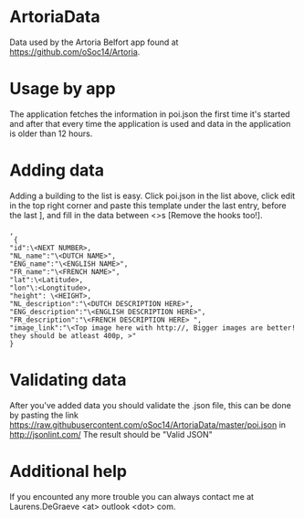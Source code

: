 ArtoriaData
===========

Data used by the Artoria Belfort app found at https://github.com/oSoc14/Artoria.

Usage by app
===========
The application fetches the information in poi.json the first time it's started and after that every time the application is used and data in the application is older than 12 hours.

Adding data
===========
Adding a building to the list is easy. Click poi.json in the list above, click edit in the top right corner  and paste this template under the last entry, before the last ], and fill in the data between <>s [Remove the hooks too!].

    ,
     {
    "id":\<NEXT NUMBER>,
    "NL_name":"\<DUTCH NAME>",
    "ENG_name":"\<ENGLISH NAME>",
    "FR_name":"\<FRENCH NAME>",
    "lat":\<Latitude>,
    "lon"\:<Longtitude>,
    "height": \<HEIGHT>,
    "NL_description":"\<DUTCH DESCRIPTION HERE>",
    "ENG_description":"\<ENGLISH DESCRIPTION HERE>",
    "FR_description":"\<FRENCH DESCRIPTION HERE> ", 
    "image_link":"\<Top image here with http://, Bigger images are better! they should be atleast 400p, >"
    }

Validating data
============
After you've added data you should validate the .json file, this can be done by pasting the link https://raw.githubusercontent.com/oSoc14/ArtoriaData/master/poi.json in http://jsonlint.com/
The result should be "Valid JSON"

Additional help
============
If you encounted any more trouble you can always contact me at Laurens.DeGraeve \<at> outlook \<dot> com.
